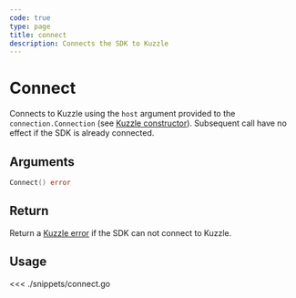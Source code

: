 ```yaml
---
code: true
type: page
title: connect
description: Connects the SDK to Kuzzle
---
```


# Connect

Connects to Kuzzle using the `host` argument provided to the `connection.Connection` (see [Kuzzle constructor](/sdk/go/3/core-structs/kuzzle/constructor#usage-go)).
Subsequent call have no effect if the SDK is already connected.

## Arguments

```go
Connect() error
```

## Return

Return a [Kuzzle error](/sdk/go/3/essentials/error-handling) if the SDK can not connect to Kuzzle.

## Usage

<<< ./snippets/connect.go
